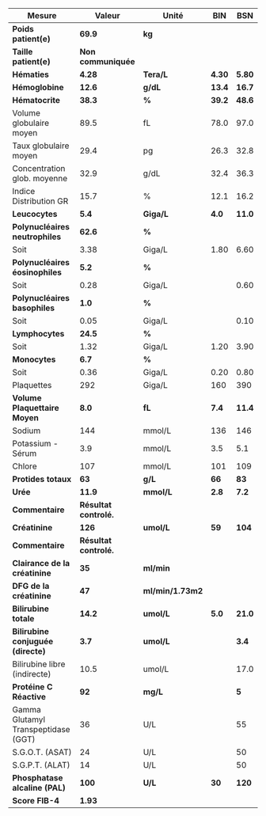 |               Mesure              |        Valeur        |      Unité      |   BIN  |   BSN  |
|-----------------------------------|----------------------|-----------------|--------|--------|
|        **Poids patient(e)**       |       **69.9**       |      **kg**     |        |        |
|       **Taille patient(e)**       |  **Non communiquée** |                 |        |        |
|            **Hématies**           |       **4.28**       |    **Tera/L**   |**4.30**|**5.80**|
|          **Hémoglobine**          |       **12.6**       |     **g/dL**    |**13.4**|**16.7**|
|          **Hématocrite**          |       **38.3**       |      **%**      |**39.2**|**48.6**|
|      Volume globulaire moyen      |         89.5         |        fL       |  78.0  |  97.0  |
|       Taux globulaire moyen       |         29.4         |        pg       |  26.3  |  32.8  |
|    Concentration glob. moyenne    |         32.9         |       g/dL      |  32.4  |  36.3  |
|       Indice Distribution GR      |         15.7         |        %        |  12.1  |  16.2  |
|           **Leucocytes**          |        **5.4**       |    **Giga/L**   | **4.0**|**11.0**|
|  **Polynucléaires neutrophiles**  |       **62.6**       |      **%**      |        |        |
|                Soit               |         3.38         |      Giga/L     |  1.80  |  6.60  |
|  **Polynucléaires éosinophiles**  |        **5.2**       |      **%**      |        |        |
|                Soit               |         0.28         |      Giga/L     |        |  0.60  |
|   **Polynucléaires basophiles**   |        **1.0**       |      **%**      |        |        |
|                Soit               |         0.05         |      Giga/L     |        |  0.10  |
|          **Lymphocytes**          |       **24.5**       |      **%**      |        |        |
|                Soit               |         1.32         |      Giga/L     |  1.20  |  3.90  |
|           **Monocytes**           |        **6.7**       |      **%**      |        |        |
|                Soit               |         0.36         |      Giga/L     |  0.20  |  0.80  |
|             Plaquettes            |          292         |      Giga/L     |   160  |   390  |
|   **Volume Plaquettaire Moyen**   |        **8.0**       |      **fL**     | **7.4**|**11.4**|
|               Sodium              |          144         |      mmol/L     |   136  |   146  |
|         Potassium - Sérum         |          3.9         |      mmol/L     |   3.5  |   5.1  |
|               Chlore              |          107         |      mmol/L     |   101  |   109  |
|        **Protides totaux**        |        **63**        |     **g/L**     | **66** | **83** |
|              **Urée**             |       **11.9**       |    **mmol/L**   | **2.8**| **7.2**|
|          **Commentaire**          |**Résultat controlé.**|                 |        |        |
|           **Créatinine**          |        **126**       |    **umol/L**   | **59** | **104**|
|          **Commentaire**          |**Résultat controlé.**|                 |        |        |
|   **Clairance de la créatinine**  |        **35**        |    **ml/min**   |        |        |
|      **DFG de la créatinine**     |        **47**        |**ml/min/1.73m2**|        |        |
|       **Bilirubine totale**       |       **14.2**       |    **umol/L**   | **5.0**|**21.0**|
| **Bilirubine conjuguée (directe)**|        **3.7**       |    **umol/L**   |        | **3.4**|
|    Bilirubine libre (indirecte)   |         10.5         |      umol/L     |        |  17.0  |
|      **Protéine C Réactive**      |        **92**        |     **mg/L**    |        |  **5** |
|Gamma Glutamyl Transpeptidase (GGT)|          36          |       U/L       |        |   55   |
|          S.G.O.T. (ASAT)          |          24          |       U/L       |        |   50   |
|          S.G.P.T. (ALAT)          |          14          |       U/L       |        |   50   |
|   **Phosphatase alcaline (PAL)**  |        **100**       |     **U/L**     | **30** | **120**|
|          **Score FIB-4**          |       **1.93**       |                 |        |        |
